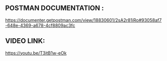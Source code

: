 ## POSTMAN DOCUMENTATION :

https://documenter.getpostman.com/view/18830601/2sA2r81iRo#93058af7-648e-4369-a678-4cf8809ac3fc


## VIDEO LINK:
https://youtu.be/T3itB1w-eOk
